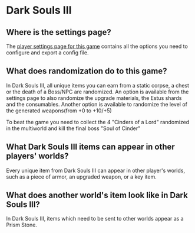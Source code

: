 # Dark Souls III

## Where is the settings page?

The [player settings page for this game](../player-settings) contains all the options you need to configure and export a
config file.

## What does randomization do to this game?

In Dark Souls III, all unique items you can earn from a static corpse, a chest or the death of a Boss/NPC are
randomized.
An option is available from the settings page to also randomize the upgrade materials, the Estus shards and the
consumables.
Another option is available to randomize the level of the generated weapons(from +0 to +10/+5)

To beat the game you need to collect the 4 "Cinders of a Lord" randomized in the multiworld
and kill the final boss "Soul of Cinder"

## What Dark Souls III items can appear in other players' worlds?

Every unique item from Dark Souls III can appear in other player's worlds, such as a piece of armor, an upgraded weapon,
or a key item.

## What does another world's item look like in Dark Souls III?

In Dark Souls III, items which need to be sent to other worlds appear as a Prism Stone.
